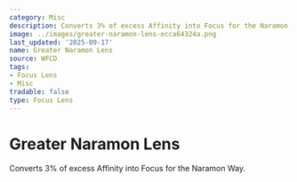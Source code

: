 ```yaml
---
category: Misc
description: Converts 3% of excess Affinity into Focus for the Naramon Way.
image: ../images/greater-naramon-lens-ecca64324a.png
last_updated: '2025-09-17'
name: Greater Naramon Lens
source: WFCD
tags:
- Focus Lens
- Misc
tradable: false
type: Focus Lens
---
```


# Greater Naramon Lens

Converts 3% of excess Affinity into Focus for the Naramon Way.

